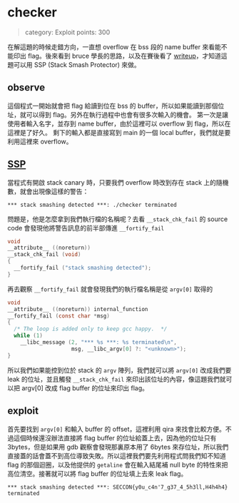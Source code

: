 # checker

> category: Exploit
> points: 300

在解這題的時候走錯方向，一直想 overflow 在 bss 段的 name buffer 來看能不能印出 flag。後來看到 bruce 學長的思路，以及在賽後看了 [writeup](https://github.com/Inndy/ctf-writeup/tree/master/2016-seccon/checker)，才知道這題可以用 SSP (Stack Smash Protector) 來做。

## observe

這個程式一開始就會把 flag 給讀到位在 bss 的 buffer，所以如果能讀到那個位址，就可以得到 flag。另外在執行過程中也會有很多次輸入的機會。
第一次是讓使用者輸入名字，並存到 name buffer，由於這裡可以 overflow 到 flag，所以在這裡是了好久。
剩下的輸入都是直接寫到 main 的一個 local buffer，我們就是要利用這裡來 overflow。

## [SSP](http://j00ru.vexillium.org/blog/24_03_15/dragons_ctf.pdf)
當程式有開啟 stack canary 時，只要我們 overflow 時改到存在 stack 上的隨機數，就會出現像這樣的警告：

```
*** stack smashing detected ***: ./checker terminated
```

問題是，他是怎麼拿到我們執行檔的名稱呢？去看 `__stack_chk_fail` 的 source code 會發現他將警告訊息的前半部傳進 `__fortify_fail` 

```c
void
__attribute__ ((noreturn))
__stack_chk_fail (void)
{
  __fortify_fail ("stack smashing detected");
}
```

再去觀察 `__fortify_fail` 就會發現我們的執行檔名稱是從 `argv[0]` 取得的

```c
void
__attribute__ ((noreturn)) internal_function
__fortify_fail (const char *msg)
{
  /* The loop is added only to keep gcc happy.  */
  while (1)
    __libc_message (2, "*** %s ***: %s terminated\n",
                    msg, __libc_argv[0] ?: "<unknown>");
}
```

所以我們如果能控到位於 stack 的 `argv` 陣列，我們就可以將 `argv[0]` 改成我們要 leak 的位址，並且觸發 `__stack_chk_fail` 來印出該位址的內容，像這題我們就可以把 argv[0] 改成 flag buffer 的位址來印出 flag。

## exploit

首先要找到 `argv[0]` 和輸入 buffer 的 offset，這裡利用 qira 來找會比較方便。不過這個時候還沒辦法直接將 flag buffer 的位址給蓋上去，因為他的位址只有 3bytes，但是如果用 gdb 觀察會發現那裏原本用了 6bytes 來存位址，所以我們直接蓋的話會蓋不到高位導致失敗。所以這裡我們要先利用程式問我們知不知道 flag 的那個迴圈，以及他提供的 `getaline` 會在輸入結尾補 null byte 的特性來把高位清空。接著就可以將 flag buffer 的位址填上去來 leak flag。

```
*** stack smashing detected ***: SECCON{y0u_c4n'7_g37_4_5h3ll,H4h4h4} terminated
```


